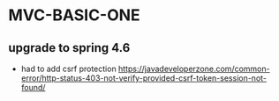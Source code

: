 # MVC-BASIC-ONE


## upgrade to spring 4.6

* had to add csrf protection <https://javadeveloperzone.com/common-error/http-status-403-not-verify-provided-csrf-token-session-not-found/>